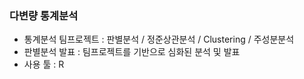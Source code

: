 ### 다변량 통계분석
- 통계분석 팀프로젝트 : 판별분석 / 정준상관분석 / Clustering / 주성분분석
- 판별분석 발표 : 팀프로젝트를 기반으로 심화된 분석 및 발표
- 사용 툴 : R     
